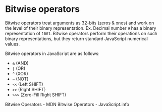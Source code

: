 # Bitwise operators

Bitwise operators treat arguments as 32-bits (zeros & ones) and work on the level of their binary representation.
Ex. Decimal number `9` has a binary representation of `1001`. Bitwise operators perform their operations on such binary representations, but they return standard JavaScript numerical values.

Bitwise operators in JavaScript are as follows:

- `&` (AND)
- `|` (OR)
- `^` (XOR)
- `~` (NOT)
- `<<` (Left SHIFT)
- `>>` (Right SHIFT)
- `>>>` (Zero-Fill Right SHIFT)

<BadgeLink colorScheme='yellow' badgeText='Read' href='https://developer.mozilla.org/en-US/docs/Web/JavaScript/Guide/Expressions_and_Operators#bitwise_operators'>Bitwise Operators - MDN</BadgeLink>
<BadgeLink colorScheme='yellow' badgeText='Read' href='https://javascript.info/operators#bitwise-operators'>Bitwise Operators - JavaScript.info</BadgeLink>